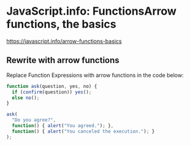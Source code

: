 # JavaScript.info: FunctionsArrow functions, the basics

https://javascript.info/arrow-functions-basics

## Rewrite with arrow functions

Replace Function Expressions with arrow functions in the code below:

```js
function ask(question, yes, no) {
  if (confirm(question)) yes();
  else no();
}

ask(
  "Do you agree?",
  function() { alert("You agreed."); },
  function() { alert("You canceled the execution."); }
);
```